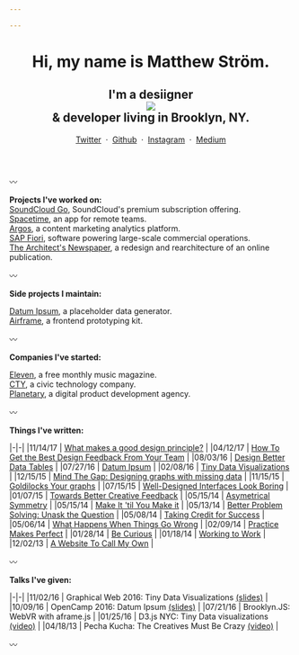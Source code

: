 ```yaml
---

---
```


<header class="l--mar-btm-m">
    <h1 class="t--size-xxl c--blue t--family-display t--leading-small t--tracking-tight t--weight-bold">
Hi, my name is Matthew Ström.
    </h1>
    <h2>
I'm a <span class="ghover">desiigner<div class="ghover--popup"><img src="https://68.media.tumblr.com/3d02434f7fe39fd0167ed5699fb2031d/tumblr_o9epuczuaA1s3y9slo1_500.gif"/></div></span> &amp; developer living in Brooklyn, NY.
    </h2>

<div class="l--mar-top-s">
    <a href="https://twitter.com/ilikescience" target="_blank">Twitter</a>
    <span>&nbsp;·&nbsp;</span>
    <a href="https://github.com/ilikescience" target="_blank">Github</a>
    <span>&nbsp;·&nbsp;</span>
    <a href="https://instagram.com/ilikescience" target="_blank">Instagram</a>
    <span>&nbsp;·&nbsp;</span>
    <a href="https://medium.com/@ilikescience" target="_blank">Medium</a>
</div>
</header>

〰

**Projects I've worked on:**  
[SoundCloud Go](https://soundcloud.com/go), SoundCloud's premium subscription offering.  
[Spacetime](/projects/spacetime), an app for remote teams.  
[Argos](/projects/argos), a content marketing analytics platform.  
[SAP Fiori](/projects/sap), software powering large-scale commercial operations.  
[The Architect's Newspaper](/projects/archpaper), a redesign and rearchitecture of an online publication.  

〰

**Side projects I maintain:**

[Datum Ipsum](http://datumipsum.com), a placeholder data generator.<br/>
[Airframe](https://planetary.github.io/airframe), a frontend prototyping kit.<br/>

〰

**Companies I've started:**

[Eleven](/companies/eleven), a free monthly music magazine.<br/>
[CTY](/companies/cty), a civic technology company.<br/>
[Planetary](https://planetary.io), a digital product development agency.<br/>

〰

**Things I've written:**

|-|-|
|<span class="c--gray l--mar-right-s">11/14/17</span> | [What makes a good design principle?](/writing/principles) |
|<span class="c--gray l--mar-right-s">04/12/17</span> | [How To Get the Best Design Feedback From Your Team](/writing/feedback-revisited) |
|<span class="c--gray l--mar-right-s">08/03/16</span> | [Design Better Data Tables](/writing/tables) |
|<span class="c--gray l--mar-right-s">07/27/16</span> | [Datum Ipsum](/writing/datum-ipsum) |
|<span class="c--gray l--mar-right-s">02/08/16</span> | [Tiny Data Visualizations](/writing/tiny-data-viz) |
|<span class="c--gray l--mar-right-s">12/15/15</span> | [Mind The Gap: Designing graphs with missing data](/writing/gap) |
|<span class="c--gray l--mar-right-s">11/15/15</span> | [Goldilocks Your graphs](/writing/goldilocks) |
|<span class="c--gray l--mar-right-s">07/15/15</span> | [Well-Designed Interfaces Look Boring](/writing/boring) |
|<span class="c--gray l--mar-right-s">01/07/15</span> | [Towards Better Creative Feedback](/writing/feedback) |
|<span class="c--gray l--mar-right-s">05/15/14</span> | [Asymetrical Symmetry](/writing/go) |
|<span class="c--gray l--mar-right-s">05/15/14</span> | [Make It 'til You Make it](/writing/make-it) |
|<span class="c--gray l--mar-right-s">05/13/14</span> | [Better Problem Solving: Unask the Question](/writing/unask) |
|<span class="c--gray l--mar-right-s">05/08/14</span> | [Taking Credit for Success](/writing/success) |
|<span class="c--gray l--mar-right-s">05/06/14</span> | [What Happens When Things Go Wrong](/writing/wrong) |
|<span class="c--gray l--mar-right-s">02/09/14</span> | [Practice Makes Perfect](/writing/practice) |
|<span class="c--gray l--mar-right-s">01/28/14</span> | [Be Curious](/writing/curiosity) |
|<span class="c--gray l--mar-right-s">01/18/14</span> | [Working to Work](/writing/working) |
|<span class="c--gray l--mar-right-s">12/02/13</span> | [A Website To Call My Own](/writing/website) |


〰

**Talks I've given:**

|-|-|
|<span class="c--gray l--mar-right-s">11/02/16</span> | Graphical Web 2016: Tiny Data Visualizations [(slides)](slides.com/matthewstrom/tinycharts) |
|<span class="c--gray l--mar-right-s">10/09/16</span> | OpenCamp 2016: Datum Ipsum [(slides)](http://slides.com/matthewstrom/datumipsum) |
|<span class="c--gray l--mar-right-s">07/21/16</span> | Brooklyn.JS: WebVR with aframe.js |
|<span class="c--gray l--mar-right-s">01/25/16</span> | D3.js NYC: Tiny Data visualizations [(video)](https://www.youtube.com/watch?v=Gtlb8VIszrU) |
|<span class="c--gray l--mar-right-s">04/18/13</span> | Pecha Kucha: The Creatives Must Be Crazy [(video)](https://www.youtube.com/watch?v=xpb_0Tadu6g) |

〰

